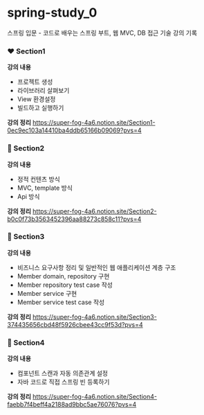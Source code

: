 # spring-study_0
스프링 입문 - 코드로 배우는 스프링 부트, 웹 MVC, DB 접근 기술 강의 기록

### ❤️ Section1
**강의 내용**
- 프로젝트 생성
- 라이브러리 살펴보기
-  View 환경설정
- 빌드하고 실행하기

**강의 정리**
https://super-fog-4a6.notion.site/Section1-0ec9ec103a14410ba4ddb65166b09069?pvs=4

### 🧡 Section2
**강의 내용**
- 정적 컨텐츠 방식
- MVC, template 방식
- Api 방식

**강의 정리**
https://super-fog-4a6.notion.site/Section2-b0c0f73b3563452396aa88273c858c11?pvs=4

### 💛 Section3
**강의 내용**
- 비즈니스 요구사항 정리 및 일반적인 웹 애플리케이션 계층 구조
- Member domain, repository 구현
- Member repository test case 작성
- Member service 구현
- Member service test case 작성

**강의 정리**
https://super-fog-4a6.notion.site/Section3-374435656cbd48f5926cbee43cc9f53d?pvs=4

### 💚 Section4
**강의 내용**
- 컴포넌트 스캔과 자동 의존관계 설정
- 자바 코드로 직접 스프링 빈 등록하기

**강의 정리**
https://super-fog-4a6.notion.site/Section4-faebb7f4beff4a2188ad9bbc5ae76076?pvs=4
